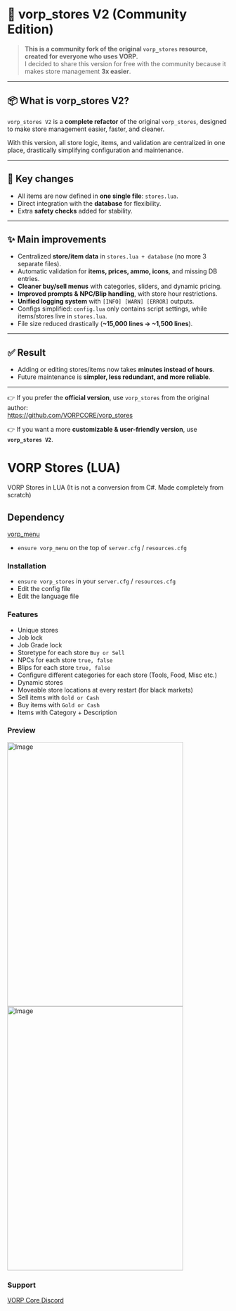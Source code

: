 # 🚀 vorp_stores V2 (Community Edition)

> **This is a community fork of the original `vorp_stores` resource, created for everyone who uses VORP.**  
> I decided to share this version for free with the community because it makes store management **3x easier**.

---

## 📦 What is vorp_stores V2?

`vorp_stores V2` is a **complete refactor** of the original `vorp_stores`, designed to make store management easier, faster, and cleaner.

With this version, all store logic, items, and validation are centralized in one place, drastically simplifying configuration and maintenance.

---

## 🔑 Key changes
- All items are now defined in **one single file**: `stores.lua`.  
- Direct integration with the **database** for flexibility.  
- Extra **safety checks** added for stability.  

---

## ✨ Main improvements
- Centralized **store/item data** in `stores.lua + database` (no more 3 separate files).  
- Automatic validation for **items, prices, ammo, icons**, and missing DB entries.  
- **Cleaner buy/sell menus** with categories, sliders, and dynamic pricing.  
- **Improved prompts & NPC/Blip handling**, with store hour restrictions.  
- **Unified logging system** with `[INFO] [WARN] [ERROR]` outputs.  
- Configs simplified: `config.lua` only contains script settings, while items/stores live in `stores.lua`.  
- File size reduced drastically (**~15,000 lines → ~1,500 lines**).  

---

## ✅ Result
- Adding or editing stores/items now takes **minutes instead of hours**.  
- Future maintenance is **simpler, less redundant, and more reliable**.  

---

👉 If you prefer the **official version**, use `vorp_stores` from the original author:  
https://github.com/VORPCORE/vorp_stores  

👉 If you want a more **customizable & user-friendly version**, use **`vorp_stores V2`**.  


# VORP Stores (LUA)

VORP Stores in LUA (It is not a conversion from C#. Made completely from scratch)

## Dependency
[vorp_menu](https://github.com/VORPCORE/vorp_menu)
- `ensure vorp_menu` on the top of `server.cfg` / `resources.cfg`

### Installation
- `ensure vorp_stores` in your `server.cfg` / `resources.cfg`
- Edit the config file
- Edit the language file 

### Features
- Unique stores
- Job lock
- Job Grade lock
- Storetype for each store `Buy or Sell`
- NPCs for each store `true, false`
- Blips for each store `true, false`
- Configure different categories for each store (Tools, Food, Misc etc.)
- Dynamic stores
- Moveable store locations at every restart (for black markets)
- Sell items with `Gold or Cash`
- Buy items with `Gold or Cash`
- Items with Category + Description

### Preview
<img width="400" height="600" alt="Image" src="https://github.com/user-attachments/assets/e8a9ed3c-f046-44bf-a558-0086ed46b0e1">
<img width="400" height="600" alt="Image" src="https://github.com/user-attachments/assets/15211e27-0aa8-410e-80cd-7c09b082db98">

### Support 
[VORP Core Discord](https://discord.gg/JjNYMnDKMf)
